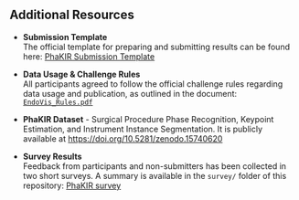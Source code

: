 ## Additional Resources

- **Submission Template**  
  The official template for preparing and submitting results can be found here:  [PhaKIR Submission Template](https://github.com/remic-othr/PhaKIR_Submission_Template)

- **Data Usage & Challenge Rules**  
  All participants agreed to follow the official challenge rules regarding data usage and publication, as outlined in the document:   [`EndoVis_Rules.pdf`](./EndoVis_Rules.pdf)

- **PhaKIR Dataset** - Surgical Procedure Phase Recognition, Keypoint Estimation, and Instrument Instance Segmentation. It is publicly available at https://doi.org/10.5281/zenodo.15740620

- **Survey Results**  
  Feedback from participants and non-submitters has been collected in two short surveys. A summary is available in the `survey/` folder of this repository: [PhaKIR survey](./survey/README.md)


